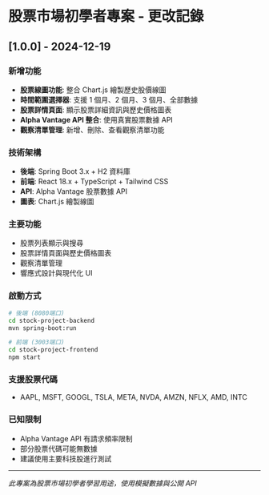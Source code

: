 # 股票市場初學者專案 - 更改記錄

## [1.0.0] - 2024-12-19

### 新增功能

- **股票線圖功能**: 整合 Chart.js 繪製歷史股價線圖
- **時間範圍選擇器**: 支援 1 個月、2 個月、3 個月、全部數據
- **股票詳情頁面**: 顯示股票詳細資訊與歷史價格圖表
- **Alpha Vantage API 整合**: 使用真實股票數據 API
- **觀察清單管理**: 新增、刪除、查看觀察清單功能

### 技術架構

- **後端**: Spring Boot 3.x + H2 資料庫
- **前端**: React 18.x + TypeScript + Tailwind CSS
- **API**: Alpha Vantage 股票數據 API
- **圖表**: Chart.js 繪製線圖

### 主要功能

- 股票列表顯示與搜尋
- 股票詳情頁面與歷史價格圖表
- 觀察清單管理
- 響應式設計與現代化 UI

### 啟動方式

```bash
# 後端 (8080端口)
cd stock-project-backend
mvn spring-boot:run

# 前端 (3003端口)
cd stock-project-frontend
npm start
```

### 支援股票代碼

- AAPL, MSFT, GOOGL, TSLA, META, NVDA, AMZN, NFLX, AMD, INTC

### 已知限制

- Alpha Vantage API 有請求頻率限制
- 部分股票代碼可能無數據
- 建議使用主要科技股進行測試

---

_此專案為股票市場初學者學習用途，使用模擬數據與公開 API_
